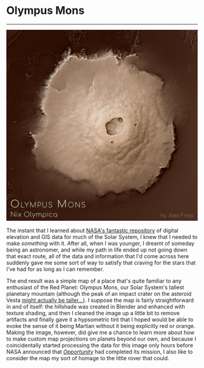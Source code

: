 # Olympus Mons
---

<a href="../../img/olympusmons.jpg"><img class="feature_left" src="../../img/olympusmons.jpg" alt=""></a>

The instant that I learned about [NASA's fantastic repository](https://astrogeology.usgs.gov/search?) of digital elevation and GIS data for much of the Solar System, I knew that I needed to make *something* with it. After all, when I was younger, I dreamt of someday being an astronomer, and while my path in life ended up not going down that exact route, all of the data and information that I'd come across here suddenly gave me some sort of way to satisfy that craving for the stars that I've had for as long as I can remember.

The end result was a simple map of a place that's quite familiar to any enthusiast of the Red Planet: Olympus Mons, our Solar System's tallest planetary mountain (although the peak of an impact crater on the asteroid Vesta [might actually be taller...](https://en.wikipedia.org/wiki/Rheasilvia)). I suppose the map is fairly straightforward in and of itself: the hillshade was created in Blender and enhanced with texture shading, and then I cleaned the image up a little bit to remove artifacts and finally gave it a hypsometric tint that I hoped would be able to evoke the sense of it being Martian without it being explicitly red or orange. Making the image, however, did give me a chance to learn more about how to make custom map projections on planets beyond our own, and because I coincidentally started processing the data for this image only hours before NASA announced that [*Opportunity*](https://en.wikipedia.org/wiki/Opportunity_rover) had completed its mission, I also like to consider the map my sort of homage to the little rover that could. 